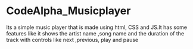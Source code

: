 # CodeAlpha_Musicplayer
Its a simple music player that is made using html,  CSS and JS.It has some features like it shows the artist name ,song name and the duration of the track with controls like next ,previous, play and pause 
